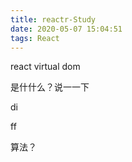 ```yaml
---
title: reactr-Study
date: 2020-05-07 15:04:51
tags: React
---
```


react virtual dom

是什什么？说⼀一下

di

ff

算法？